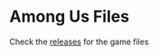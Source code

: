 # Among Us Files
Check the [releases](https://github.com/hackermondev/among-us/releases) for the game files
